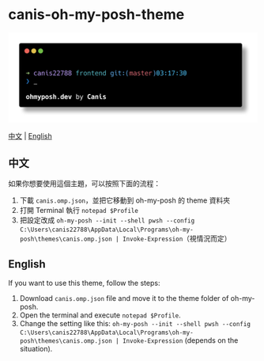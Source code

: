 # canis-oh-my-posh-theme
![theme_preview](canis.png)

[中文](#中文) | [English](#English)

## 中文

如果你想要使用這個主題，可以按照下面的流程：
1. 下載 `canis.omp.json`，並把它移動到 oh-my-posh 的 theme 資料夾
2. 打開 Terminal 執行 `notepad $Profile`
3. 把設定改成 `oh-my-posh --init --shell pwsh --config C:\Users\canis22788\AppData\Local\Programs\oh-my-posh\themes\canis.omp.json | Invoke-Expression`（視情況而定）

## English

If you want to use this theme, follow the steps:
1. Download `canis.omp.json` file and move it to the theme folder of oh-my-posh.
2. Open the terminal and execute `notepad $Profile`.
3. Change the setting like this: `oh-my-posh --init --shell pwsh --config C:\Users\canis22788\AppData\Local\Programs\oh-my-posh\themes\canis.omp.json | Invoke-Expression` (depends on the situation).
